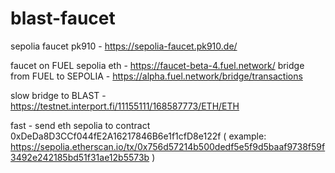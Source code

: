 # blast-faucet

sepolia faucet pk910 - https://sepolia-faucet.pk910.de/

faucet on FUEL sepolia eth - https://faucet-beta-4.fuel.network/
bridge from FUEL to SEPOLIA - https://alpha.fuel.network/bridge/transactions

slow bridge to BLAST - https://testnet.interport.fi/11155111/168587773/ETH/ETH

fast - send eth sepolia to contract 0xDeDa8D3CCf044fE2A16217846B6e1f1cfD8e122f ( example: https://sepolia.etherscan.io/tx/0x756d57214b500dedf5e5f9d5baaf9738f59f3492e242185bd51f31ae12b5573b )


